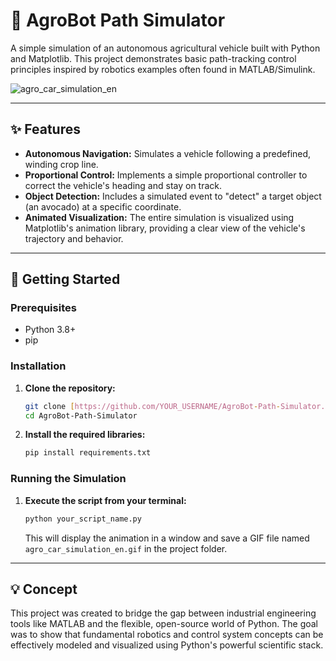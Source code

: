 # 🤖 AgroBot Path Simulator

A simple simulation of an autonomous agricultural vehicle built with Python and Matplotlib. This project demonstrates basic path-tracking control principles inspired by robotics examples often found in MATLAB/Simulink.

![agro_car_simulation_en](https://github.com/user-attachments/assets/9f0dc2bd-d3ff-4271-a3bf-f9954c2caf8f)


---

## ✨ Features

* **Autonomous Navigation:** Simulates a vehicle following a predefined, winding crop line.
* **Proportional Control:** Implements a simple proportional controller to correct the vehicle's heading and stay on track.
* **Object Detection:** Includes a simulated event to "detect" a target object (an avocado) at a specific coordinate.
* **Animated Visualization:** The entire simulation is visualized using Matplotlib's animation library, providing a clear view of the vehicle's trajectory and behavior.

---

## 🚀 Getting Started

### Prerequisites

* Python 3.8+
* pip

### Installation

1.  **Clone the repository:**
    ```bash
    git clone [https://github.com/YOUR_USERNAME/AgroBot-Path-Simulator.git](https://github.com/YOUR_USERNAME/AgroBot-Path-Simulator.git)
    cd AgroBot-Path-Simulator
    ```

2.  **Install the required libraries:**
    ```bash
    pip install requirements.txt
    ```

### Running the Simulation

1.  **Execute the script from your terminal:**
    ```bash
    python your_script_name.py
    ```

    This will display the animation in a window and save a GIF file named `agro_car_simulation_en.gif` in the project folder.

---

## 💡 Concept

This project was created to bridge the gap between industrial engineering tools like MATLAB and the flexible, open-source world of Python. The goal was to show that fundamental robotics and control system concepts can be effectively modeled and visualized using Python's powerful scientific stack.
